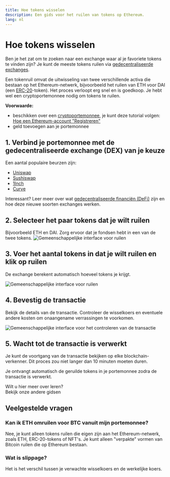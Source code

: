 ```yaml
---
title: Hoe tokens wisselen
description: Een gids voor het ruilen van tokens op Ethereum.
lang: nl
---
```


# Hoe tokens wisselen

Ben je het zat om te zoeken naar een exchange waar al je favoriete tokens te vinden zijn? Je kunt de meeste tokens ruilen via [gedecentraliseerde exchanges](/glossary/#dex).

Een tokenruil omvat de uitwisseling van twee verschillende activa die bestaan op het Ethereum-netwerk, bijvoorbeeld het ruilen van ETH voor DAI (een [ERC-20](/glossary/#erc-20)-token). Het proces verloopt erg snel en is goedkoop. Je hebt wel een cryptoportemonnee nodig om tokens te ruilen.

**Voorwaarde:**

- beschikken over een [cryptoportemonnee](/glossary/#wallet), je kunt deze tutorial volgen: [Hoe een Ethereum-account "Registreren"](/guides/how-to-create-an-ethereum-account/)
- geld toevoegen aan je portemonnee

## 1. Verbind je portemonnee met de gedecentraliseerde exchange (DEX) van je keuze

Een aantal populaire beurzen zijn:

- [Uniswap](https://app.uniswap.org/#/swap)
- [Sushiswap](https://www.sushi.com/swap)
- [1Inch](https://app.1inch.io/#/1/unified/swap/ETH/DAI)
- [Curve](https://curve.fi/#/ethereum/swap)

Interessant? Leer meer over wat [gedecentraliseerde financiën (DeFi)](/defi/) zijn en hoe deze nieuwe soorten exchanges werken.

## 2. Selecteer het paar tokens dat je wilt ruilen

Bijvoorbeeld ETH en DAI. Zorg ervoor dat je fondsen hebt in een van de twee tokens. ![Gemeenschappelijke interface voor ruilen](./swap1.png)

## 3. Voer het aantal tokens in dat je wilt ruilen en klik op ruilen

De exchange berekent automatisch hoeveel tokens je krijgt.

![Gemeenschappelijke interface voor ruilen](./swap2.png)

## 4. Bevestig de transactie

Bekijk de details van de transactie. Controleer de wisselkoers en eventuele andere kosten om onaangename verrassingen te voorkomen.

![Gemeenschappelijke interface voor het controleren van de transactie](./swap3.png)

## 5. Wacht tot de transactie is verwerkt

Je kunt de voortgang van de transactie bekijken op elke blockchain-verkenner. Dit proces zou niet langer dan 10 minuten moeten duren.

Je ontvangt automatisch de geruilde tokens in je portemonnee zodra de transactie is verwerkt.
<br />

<InfoBanner shouldSpaceBetween emoji=":eyes:">
  <div>Wilt u hier meer over leren?</div>
  <ButtonLink href="/guides/">
    Bekijk onze andere gidsen
  </ButtonLink>
</InfoBanner>

## Veelgestelde vragen

### Kan ik ETH omruilen voor BTC vanuit mijn portemonnee?

Nee, je kunt alleen tokens ruilen die eigen zijn aan het Ethereum-netwerk, zoals ETH, ERC-20-tokens of NFT's. Je kunt alleen "verpakte" vormen van Bitcoin ruilen die op Ethereum bestaan.

### Wat is slippage?

Het is het verschil tussen je verwachte wisselkoers en de werkelijke koers.
